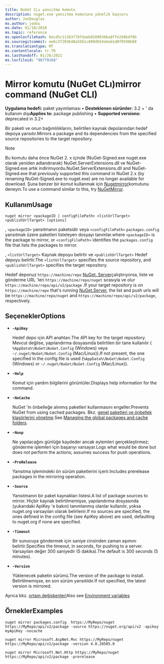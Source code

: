 ```yaml
---
title: NuGet CLı yansıtma komutu
description: nuget.exe yansıtma komutuna yönelik başvuru
author: JonDouglas
ms.author: jodou
ms.date: 01/18/2018
ms.topic: reference
ms.openlocfilehash: 6ecd5c11383f78fdaeb01090366a8ffe294b4f8b
ms.sourcegitcommit: ee6c3f203648a5561c809db54ebeb1d0f0598b68
ms.translationtype: MT
ms.contentlocale: tr-TR
ms.lasthandoff: 01/26/2021
ms.locfileid: "98779168"
---
```

# <a name="mirror-command-nuget-cli"></a><span data-ttu-id="b5874-103">Mirror komutu (NuGet CLı)</span><span class="sxs-lookup"><span data-stu-id="b5874-103">mirror command (NuGet CLI)</span></span>

<span data-ttu-id="b5874-104">**Uygulama hedefi:** paket yayımlaması &bullet; **Desteklenen sürümler:** 3.2 + ' da kullanım dışı</span><span class="sxs-lookup"><span data-stu-id="b5874-104">**Applies to:** package publishing &bullet; **Supported versions:** deprecated in 3.2+</span></span>

<span data-ttu-id="b5874-105">Bir paketi ve onun bağımlılıklarını, belirtilen kaynak depolarından hedef depoya yansıtır.</span><span class="sxs-lookup"><span data-stu-id="b5874-105">Mirrors a package and its dependencies from the specified source repositories to the target repository.</span></span>

> [!NOTE]
> <span data-ttu-id="b5874-106">Bu komutu daha önce NuGet 2. x içinde (NuGet-Signed.exe nuget.exe olarak yeniden adlandırarak) NuGet.ServerExtensions.dll ve NuGet-Signed.exe artık indirimıyordu.</span><span class="sxs-lookup"><span data-stu-id="b5874-106">NuGet.ServerExtensions.dll and NuGet-Signed.exe that previously supported this command in NuGet 2.x (by renaming NuGet-Signed.exe to nuget.exe) are no longer available for download.</span></span> <span data-ttu-id="b5874-107">Şuna benzer bir komut kullanmak için [Nugetmirror](https://www.nuget.org/packages/NuGetMirror/)komutunu deneyin.</span><span class="sxs-lookup"><span data-stu-id="b5874-107">To use a command similar to this, try [NuGetMirror](https://www.nuget.org/packages/NuGetMirror/).</span></span>

## <a name="usage"></a><span data-ttu-id="b5874-108">Kullanım</span><span class="sxs-lookup"><span data-stu-id="b5874-108">Usage</span></span>

```cli
nuget mirror <packageID | configFilePath> <listUrlTarget> <publishUrlTarget> [options]
```

<span data-ttu-id="b5874-109">, `<packageID>` yansıtmanın paketsidir veya `<configFilePath>` `packages.config` yansıtmak üzere paketleri listeleyen dosyayı tanımlar.</span><span class="sxs-lookup"><span data-stu-id="b5874-109">where `<packageID>` is the package to mirror, or `<configFilePath>` identifies the `packages.config` file that lists the packages to mirror.</span></span>

<span data-ttu-id="b5874-110">, `<listUrlTarget>` Kaynak depoyu belirtir ve `<publishUrlTarget>` Hedef depoyu belirtir.</span><span class="sxs-lookup"><span data-stu-id="b5874-110">The `<listUrlTarget>` specifies the source repository, and `<publishUrlTarget>` specifies the target repository.</span></span>

<span data-ttu-id="b5874-111">Hedef deponuz `https://machine/repo` [NuGet. Server](../../hosting-packages/nuget-server.md)çalıştırıyorsa, liste ve gönderme URL 'leri `https://machine/repo/nuget` sırasıyla ve olur `https://machine/repo/api/v2/package` .</span><span class="sxs-lookup"><span data-stu-id="b5874-111">If your target repository is on `https://machine/repo` that's running [NuGet.Server](../../hosting-packages/nuget-server.md), the list and push urls will be `https://machine/repo/nuget` and `https://machine/repo/api/v2/package`, respectively.</span></span>

## <a name="options"></a><span data-ttu-id="b5874-112">Seçenekler</span><span class="sxs-lookup"><span data-stu-id="b5874-112">Options</span></span>

- **`-ApiKey`**

  <span data-ttu-id="b5874-113">Hedef depo için API anahtarı.</span><span class="sxs-lookup"><span data-stu-id="b5874-113">The API key for the target repository.</span></span> <span data-ttu-id="b5874-114">Mevcut değilse, yapılandırma dosyasında belirtilen bir tane kullanılır ( `%AppData%\NuGet\NuGet.Config` (Windows) veya `~/.nuget/NuGet/NuGet.Config` (Mac/Linux)).</span><span class="sxs-lookup"><span data-stu-id="b5874-114">If not present,  the one specified in the config file is used (`%AppData%\NuGet\NuGet.Config` (Windows) or `~/.nuget/NuGet/NuGet.Config` (Mac/Linux)).</span></span>

- **`-Help`**

  <span data-ttu-id="b5874-115">Komut için yardım bilgilerini görüntüler.</span><span class="sxs-lookup"><span data-stu-id="b5874-115">Displays help information for the command.</span></span>

- **`-NoCache`**

  <span data-ttu-id="b5874-116">NuGet 'in önbelleğe alınmış paketleri kullanmasını engeller.</span><span class="sxs-lookup"><span data-stu-id="b5874-116">Prevents NuGet from using cached packages.</span></span> <span data-ttu-id="b5874-117">Bkz. [genel paketleri ve önbellek klasörlerini yönetme](../../consume-packages/managing-the-global-packages-and-cache-folders.md).</span><span class="sxs-lookup"><span data-stu-id="b5874-117">See [Managing the global packages and cache folders](../../consume-packages/managing-the-global-packages-and-cache-folders.md).</span></span>

- **`-Noop`**

  <span data-ttu-id="b5874-118">Ne yapılacağını günlüğe kaydeder ancak eylemleri gerçekleştirmez; gönderme işlemleri için başarıyı varsayar.</span><span class="sxs-lookup"><span data-stu-id="b5874-118">Logs what would be done but does not perform the actions; assumes success for push operations.</span></span>

- **`-PreRelease`**

  <span data-ttu-id="b5874-119">Yansıtma işlemindeki ön sürüm paketlerini içerir.</span><span class="sxs-lookup"><span data-stu-id="b5874-119">Includes prerelease packages in the mirroring operation.</span></span>

- **`-Source`**

  <span data-ttu-id="b5874-120">Yansıtmanın bir paket kaynakları listesi.</span><span class="sxs-lookup"><span data-stu-id="b5874-120">A list of package sources to mirror.</span></span> <span data-ttu-id="b5874-121">Hiçbir kaynak belirtilmemişse, yapılandırma dosyasında (yukarıdaki ApiKey 'e bakın) tanımlanmış olanlar kullanılır, yoksa nuget.org varsayılan olarak belirlenir.</span><span class="sxs-lookup"><span data-stu-id="b5874-121">If no sources are specified, the ones defined in the config file (see ApiKey above) are used, defaulting to nuget.org if none are specified.</span></span>

- **`-Timeout`**

  <span data-ttu-id="b5874-122">Bir sunucuya göndermek için saniye cinsinden zaman aşımını belirtir.</span><span class="sxs-lookup"><span data-stu-id="b5874-122">Specifies the timeout, in seconds, for pushing to a server.</span></span> <span data-ttu-id="b5874-123">Varsayılan değer 300 saniyedir (5 dakika).</span><span class="sxs-lookup"><span data-stu-id="b5874-123">The default is 300 seconds (5 minutes).</span></span>

- **`-Version`**

  <span data-ttu-id="b5874-124">Yüklenecek paketin sürümü.</span><span class="sxs-lookup"><span data-stu-id="b5874-124">The version of the package to install.</span></span> <span data-ttu-id="b5874-125">Belirtilmemişse, en son sürüm yansıtıldır.</span><span class="sxs-lookup"><span data-stu-id="b5874-125">If not specified, the latest version is mirrored.</span></span>

<span data-ttu-id="b5874-126">Ayrıca bkz. [ortam değişkenleri](cli-ref-environment-variables.md)</span><span class="sxs-lookup"><span data-stu-id="b5874-126">Also see [Environment variables](cli-ref-environment-variables.md)</span></span>

## <a name="examples"></a><span data-ttu-id="b5874-127">Örnekler</span><span class="sxs-lookup"><span data-stu-id="b5874-127">Examples</span></span>

```cli
nuget mirror packages.config  https://MyRepo/nuget https://MyRepo/api/v2/package -source https://nuget.org/api/v2 -apikey myApiKey -nocache

nuget mirror Microsoft.AspNet.Mvc https://MyRepo/nuget https://MyRepo/api/v2/package -version 4.0.20505.0

nuget mirror Microsoft.Net.Http https://MyRepo/nuget https://MyRepo/api/v2/package -prerelease
```
